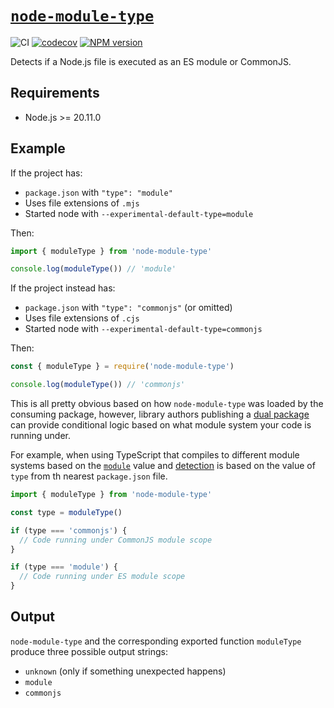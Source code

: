 # [`node-module-type`](https://www.npmjs.com/package/node-module-type)

![CI](https://github.com/morganney/module-type/actions/workflows/ci.yml/badge.svg)
[![codecov](https://codecov.io/gh/morganney/module-type/graph/badge.svg?token=IQVLYK9W88)](https://codecov.io/gh/morganney/module-type)
[![NPM version](https://img.shields.io/npm/v/node-module-type.svg)](https://www.npmjs.com/package/node-module-type)

Detects if a Node.js file is executed as an ES module or CommonJS.

## Requirements

- Node.js >= 20.11.0

## Example

If the project has:

- `package.json` with `"type": "module"`
- Uses file extensions of `.mjs`
- Started node with `--experimental-default-type=module`

Then:

```js
import { moduleType } from 'node-module-type'

console.log(moduleType()) // 'module'
```

If the project instead has:

- `package.json` with `"type": "commonjs"` (or omitted)
- Uses file extensions of `.cjs`
- Started node with `--experimental-default-type=commonjs`

Then:

```js
const { moduleType } = require('node-module-type')

console.log(moduleType()) // 'commonjs'
```

This is all pretty obvious based on how `node-module-type` was loaded by the consuming package, however, library authors publishing a [dual package](https://nodejs.org/api/packages.html#dual-commonjses-module-packages) can provide conditional logic based on what module system your code is running under.

For example, when using TypeScript that compiles to different module systems based on the [`module`](https://www.typescriptlang.org/tsconfig/#module) value and [detection](https://www.typescriptlang.org/docs/handbook/modules/reference.html#module-format-detection) is based on the value of `type` from th nearest `package.json` file.

```js
import { moduleType } from 'node-module-type'

const type = moduleType()

if (type === 'commonjs') {
  // Code running under CommonJS module scope
}

if (type === 'module') {
  // Code running under ES module scope
}
```

## Output

`node-module-type` and the corresponding exported function `moduleType` produce three possible output strings:

- `unknown` (only if something unexpected happens)
- `module`
- `commonjs`

